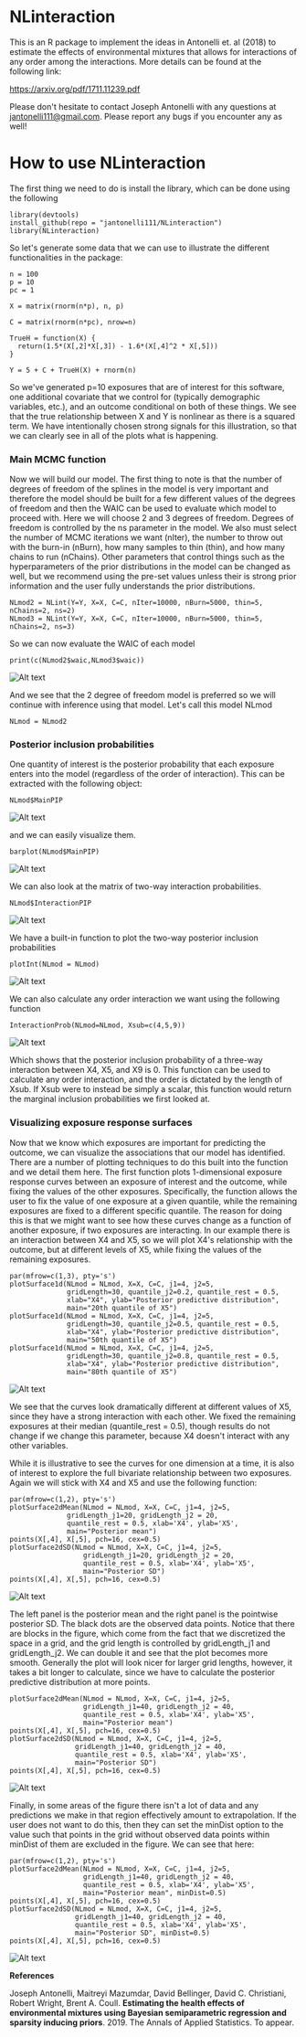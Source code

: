 # NLinteraction

This is an R package to implement the ideas in Antonelli et. al (2018) to estimate the effects of environmental mixtures that allows for interactions of any order among the interactions. More details can be found at the following link:

https://arxiv.org/pdf/1711.11239.pdf

Please don't hesitate to contact Joseph Antonelli with any questions at jantonelli111@gmail.com. Please report any bugs if you encounter any as well!

# How to use NLinteraction

The first thing we need to do is install the library, which can be done using the following

```
library(devtools)
install_github(repo = "jantonelli111/NLinteraction")
library(NLinteraction)
```

So let's generate some data that we can use to illustrate the different functionalities in the package:

```
n = 100
p = 10
pc = 1

X = matrix(rnorm(n*p), n, p)

C = matrix(rnorm(n*pc), nrow=n)

TrueH = function(X) {
  return(1.5*(X[,2]*X[,3]) - 1.6*(X[,4]^2 * X[,5]))
}

Y = 5 + C + TrueH(X) + rnorm(n)
```

So we've generated p=10 exposures that are of interest for this software, one additional covariate that we control for (typically demographic variables, etc.), and an outcome conditional on both of these things. We see that the true relationship between X and Y is nonlinear as there is a squared term. We have intentionally chosen strong signals for this illustration, so that we can clearly see in all of the plots what is happening.

### Main MCMC function

Now we will build our model. The first thing to note is that the number of degrees of freedom of the splines in the model is very important and therefore the model should be built for a few different values of the degrees of freedom and then the WAIC can be used to evaluate which model to proceed with. Here we will choose 2 and 3 degrees of freedom. Degrees of freedom is controlled by the ns parameter in the model. We also must select the number of MCMC iterations we want (nIter), the number to throw out with the burn-in (nBurn), how many samples to thin (thin), and how many chains to run (nChains). Other parameters that control things such as the hyperparameters of the prior distributions in the model can be changed as well, but we recommend using the pre-set values unless their is strong prior information and the user fully understands the prior distributions.

```
NLmod2 = NLint(Y=Y, X=X, C=C, nIter=10000, nBurn=5000, thin=5, nChains=2, ns=2)
NLmod3 = NLint(Y=Y, X=X, C=C, nIter=10000, nBurn=5000, thin=5, nChains=2, ns=3)
```

So we can now evaluate the WAIC of each model

```
print(c(NLmod2$waic,NLmod3$waic))
```
![Alt text](images/plot1.png)

And we see that the 2 degree of freedom model is preferred so we will continue with inference using that model. Let's call this model NLmod

```
NLmod = NLmod2
```

### Posterior inclusion probabilities

One quantity of interest is the posterior probability that each exposure enters into the model (regardless of the order of interaction). This can be extracted with the following object:

```
NLmod$MainPIP
```

![Alt text](images/plot2.png)

and we can easily visualize them.

```
barplot(NLmod$MainPIP)
```

![Alt text](images/plot3.png)

We can also look at the matrix of two-way interaction probabilities.

```
NLmod$InteractionPIP
```

![Alt text](images/plot4.png)

We have a built-in function to plot the two-way posterior inclusion probabilities

```
plotInt(NLmod = NLmod)
```

![Alt text](images/plot5.png)

We can also calculate any order interaction we want using the following function

```
InteractionProb(NLmod=NLmod, Xsub=c(4,5,9))
```

![Alt text](images/plot6.png)

Which shows that the posterior inclusion probability of a three-way interaction between X4, X5, and X9 is 0. This function can be used to calculate any order interaction, and the order is dictated by the length of Xsub. If Xsub were to instead be simply a scalar, this function would return the marginal inclusion probabilities we first looked at. 

### Visualizing exposure response surfaces

Now that we know which exposures are important for predicting the outcome, we can visualize the associations that our model has identified. There are a number of plotting techniques to do this built into the function and we detail them here. The first function plots 1-dimensional exposure response curves between an exposure of interest and the outcome, while fixing the values of the other exposures. Specifically, the function allows the user to fix the value of one exposure at a given quantile, while the remaining exposures are fixed to a different specific quantile. The reason for doing this is that we might want to see how these curves change as a function of another exposure, if two exposures are interacting. In our example there is an interaction between X4 and X5, so we will plot X4's relationship with the outcome, but at different levels of X5, while fixing the values of the remaining exposures.

```
par(mfrow=c(1,3), pty='s')
plotSurface1d(NLmod = NLmod, X=X, C=C, j1=4, j2=5,
              gridLength=30, quantile_j2=0.2, quantile_rest = 0.5,
              xlab="X4", ylab="Posterior predictive distribution",
              main="20th quantile of X5")
plotSurface1d(NLmod = NLmod, X=X, C=C, j1=4, j2=5,
              gridLength=30, quantile_j2=0.5, quantile_rest = 0.5,
              xlab="X4", ylab="Posterior predictive distribution",
              main="50th quantile of X5")
plotSurface1d(NLmod = NLmod, X=X, C=C, j1=4, j2=5,
              gridLength=30, quantile_j2=0.8, quantile_rest = 0.5,
              xlab="X4", ylab="Posterior predictive distribution",
              main="80th quantile of X5")

```

![Alt text](images/plot7.png)

We see that the curves look dramatically different at different values of X5, since they have a strong interaction with each other. We fixed the remaining exposures at their median (quantile_rest = 0.5), though results do not change if we change this parameter, because X4 doesn't interact with any other variables. 

While it is illustrative to see the curves for one dimension at a time, it is also of interest to explore the full bivariate relationship between two exposures. Again we will stick with X4 and X5 and use the following function:

```
par(mfrow=c(1,2), pty='s')
plotSurface2dMean(NLmod = NLmod, X=X, C=C, j1=4, j2=5,
              gridLength_j1=20, gridLength_j2 = 20,
              quantile_rest = 0.5, xlab='X4', ylab='X5',
              main="Posterior mean")
points(X[,4], X[,5], pch=16, cex=0.5)
plotSurface2dSD(NLmod = NLmod, X=X, C=C, j1=4, j2=5,
                  gridLength_j1=20, gridLength_j2 = 20,
                  quantile_rest = 0.5, xlab='X4', ylab='X5',
                  main="Posterior SD")
points(X[,4], X[,5], pch=16, cex=0.5)
```

![Alt text](images/plot8.png)

The left panel is the posterior mean and the right panel is the pointwise posterior SD. The black dots are the observed data points. Notice that there are blocks in the figure, which come from the fact that we discretized the space in a grid, and the grid length is controlled by gridLength_j1 and gridLength_j2. We can double it and see that the plot becomes more smooth. Generally the plot will look nicer for larger grid lengths, however, it takes a bit longer to calculate, since we have to calculate the posterior predictive distribution at more points.

```
plotSurface2dMean(NLmod = NLmod, X=X, C=C, j1=4, j2=5,
                  gridLength_j1=40, gridLength_j2 = 40,
                  quantile_rest = 0.5, xlab='X4', ylab='X5',
                  main="Posterior mean")
points(X[,4], X[,5], pch=16, cex=0.5)
plotSurface2dSD(NLmod = NLmod, X=X, C=C, j1=4, j2=5,
                gridLength_j1=40, gridLength_j2 = 40,
                quantile_rest = 0.5, xlab='X4', ylab='X5',
                main="Posterior SD")
points(X[,4], X[,5], pch=16, cex=0.5)
```

![Alt text](images/plot9.png)

Finally, in some areas of the figure there isn't a lot of data and any predictions we make in that region effectively amount to extrapolation. If the user does not want to do this, then they can set the minDist option to the value such that points in the grid without observed data points within minDist of them are excluded in the figure. We can see that here:

```
par(mfrow=c(1,2), pty='s')
plotSurface2dMean(NLmod = NLmod, X=X, C=C, j1=4, j2=5,
                  gridLength_j1=40, gridLength_j2 = 40,
                  quantile_rest = 0.5, xlab='X4', ylab='X5',
                  main="Posterior mean", minDist=0.5)
points(X[,4], X[,5], pch=16, cex=0.5)
plotSurface2dSD(NLmod = NLmod, X=X, C=C, j1=4, j2=5,
                gridLength_j1=40, gridLength_j2 = 40,
                quantile_rest = 0.5, xlab='X4', ylab='X5',
                main="Posterior SD", minDist=0.5)
points(X[,4], X[,5], pch=16, cex=0.5)
```

![Alt text](images/plot10.png)

**References**

Joseph Antonelli, Maitreyi Mazumdar, David Bellinger, David C. Christiani, Robert Wright, Brent A. Coull. **Estimating the health effects of environmental mixtures using Bayesian semiparametric regression and sparsity inducing priors**. 2019. The Annals of Applied Statistics. To appear.
